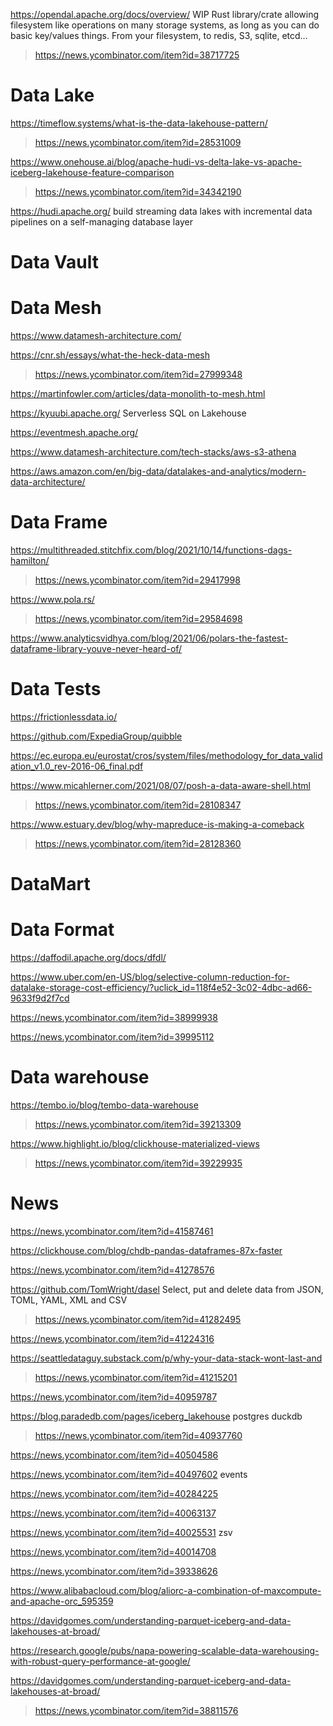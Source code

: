 https://opendal.apache.org/docs/overview/ WIP Rust library/crate allowing filesystem like operations on many storage systems, as long as you can do basic key/values things. From your filesystem, to redis, S3, sqlite, etcd…
> https://news.ycombinator.com/item?id=38717725


# Data Lake
https://timeflow.systems/what-is-the-data-lakehouse-pattern/
> https://news.ycombinator.com/item?id=28531009

https://www.onehouse.ai/blog/apache-hudi-vs-delta-lake-vs-apache-iceberg-lakehouse-feature-comparison
> https://news.ycombinator.com/item?id=34342190

https://hudi.apache.org/ build streaming data lakes with incremental data pipelines on a self-managing database layer

# Data Vault

# Data Mesh
https://www.datamesh-architecture.com/

https://cnr.sh/essays/what-the-heck-data-mesh
> https://news.ycombinator.com/item?id=27999348

https://martinfowler.com/articles/data-monolith-to-mesh.html

https://kyuubi.apache.org/ Serverless SQL on Lakehouse

https://eventmesh.apache.org/

https://www.datamesh-architecture.com/tech-stacks/aws-s3-athena

https://aws.amazon.com/en/big-data/datalakes-and-analytics/modern-data-architecture/

# Data Frame
https://multithreaded.stitchfix.com/blog/2021/10/14/functions-dags-hamilton/
> https://news.ycombinator.com/item?id=29417998

https://www.pola.rs/
> https://news.ycombinator.com/item?id=29584698

https://www.analyticsvidhya.com/blog/2021/06/polars-the-fastest-dataframe-library-youve-never-heard-of/

# Data Tests
https://frictionlessdata.io/

https://github.com/ExpediaGroup/quibble

https://ec.europa.eu/eurostat/cros/system/files/methodology_for_data_validation_v1.0_rev-2016-06_final.pdf

https://www.micahlerner.com/2021/08/07/posh-a-data-aware-shell.html
> https://news.ycombinator.com/item?id=28108347

https://www.estuary.dev/blog/why-mapreduce-is-making-a-comeback
> https://news.ycombinator.com/item?id=28128360

# DataMart

# Data Format
https://daffodil.apache.org/docs/dfdl/

https://www.uber.com/en-US/blog/selective-column-reduction-for-datalake-storage-cost-efficiency/?uclick_id=118f4e52-3c02-4dbc-ad66-9633f9d2f7cd

https://news.ycombinator.com/item?id=38999938

https://news.ycombinator.com/item?id=39995112

# Data warehouse
https://tembo.io/blog/tembo-data-warehouse
> https://news.ycombinator.com/item?id=39213309

https://www.highlight.io/blog/clickhouse-materialized-views
> https://news.ycombinator.com/item?id=39229935

# News
https://news.ycombinator.com/item?id=41587461

https://clickhouse.com/blog/chdb-pandas-dataframes-87x-faster

https://news.ycombinator.com/item?id=41278576

https://github.com/TomWright/dasel Select, put and delete data from JSON, TOML, YAML, XML and CSV
> https://news.ycombinator.com/item?id=41282495

https://news.ycombinator.com/item?id=41224316

https://seattledataguy.substack.com/p/why-your-data-stack-wont-last-and
> https://news.ycombinator.com/item?id=41215201

https://news.ycombinator.com/item?id=40959787

https://blog.paradedb.com/pages/iceberg_lakehouse postgres duckdb
> https://news.ycombinator.com/item?id=40937760

https://news.ycombinator.com/item?id=40504586

https://news.ycombinator.com/item?id=40497602 events

https://news.ycombinator.com/item?id=40284225

https://news.ycombinator.com/item?id=40063137

https://news.ycombinator.com/item?id=40025531 zsv

https://news.ycombinator.com/item?id=40014708

https://news.ycombinator.com/item?id=39338626

https://www.alibabacloud.com/blog/aliorc-a-combination-of-maxcompute-and-apache-orc_595359

https://davidgomes.com/understanding-parquet-iceberg-and-data-lakehouses-at-broad/

https://research.google/pubs/napa-powering-scalable-data-warehousing-with-robust-query-performance-at-google/

https://davidgomes.com/understanding-parquet-iceberg-and-data-lakehouses-at-broad/
> https://news.ycombinator.com/item?id=38811576